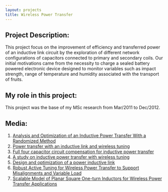 ```yaml
---
layout: projects
title: Wireless Power Transfer
---
```

## Project Description:
This project focus on the improvement of efficiency and transferred power of an inductive link circuit by the exploration of different network configurations of capacitors connected to primary and secondary coils. Our initial motivations came from the necessity to charge a sealed battery powered electronic device designed to monitor variables such as impact strength, range of temperature and humidity associated with the transport of fruits.

## My role in this project:
This project was the base of my MSc research from Mar/2011 to Dec/2012.


## Media:
1. [Analysis and Optimization of an Inductive Power Transfer With a Randomized Method](https://ieeexplore.ieee.org/abstract/document/6719500)
2. [Power transfer with an inductive link and wireless tuning](https://ieeexplore.ieee.org/abstract/document/6482618)
3. [Full four capacitor circuit compensation for inductive power transfer](https://ieeexplore.ieee.org/abstract/document/6555406)
4. [A study on inductive power transfer with wireless tuning](https://ieeexplore.ieee.org/abstract/document/6229372)
5. [Design and optimization of a power inductive link](https://ieeexplore.ieee.org/abstract/document/6860823)
6. [Robust Active Tuning for Wireless Power Transfer to Support Misalignments and Variable Load](https://ieeexplore.ieee.org/abstract/document/8639439)
7. [Scalable Model of Planar Square One-turn Inductors for Wireless Power Transfer Applications](https://ieeexplore.ieee.org/abstract/document/8639255)
